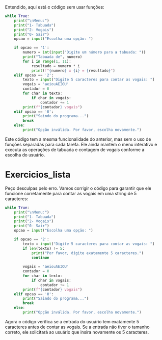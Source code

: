 Entendido, aqui está o código sem usar funções:

```python
while True:
    print("\nMenu:")
    print("1- Tabuada")
    print("2- Vogais")
    print("0- Sair")
    opcao = input("Escolha uma opção: ")

    if opcao == '1':
        numero = int(input("Digite um número para a tabuada: "))
        print("Tabuada de", numero)
        for i in range(1, 11):
            resultado = numero * i
            print(f"{numero} x {i} = {resultado}")
    elif opcao == '2':
        texto = input("Digite 5 caracteres para contar as vogais: ")
        vogais = 'aeiouAEIOU'
        contador = 0
        for char in texto:
            if char in vogais:
                contador += 1
        print(f"{contador} vogais")
    elif opcao == '0':
        print("Saindo do programa...")
        break
    else:
        print("Opção inválida. Por favor, escolha novamente.")
```

Este código tem a mesma funcionalidade do anterior, mas sem o uso de funções separadas para cada tarefa. Ele ainda mantém o menu interativo e executa as operações de tabuada e contagem de vogais conforme a escolha do usuário.
# Exercicios_lista

Peço desculpas pelo erro. Vamos corrigir o código para garantir que ele funcione corretamente para contar as vogais em uma string de 5 caracteres:

```python
while True:
    print("\nMenu:")
    print("1- Tabuada")
    print("2- Vogais")
    print("0- Sair")
    opcao = input("Escolha uma opção: ")

    if opcao == '2':
        texto = input("Digite 5 caracteres para contar as vogais: ")
        if len(texto) != 5:
            print("Por favor, digite exatamente 5 caracteres.")
            continue
        
        vogais = 'aeiouAEIOU'
        contador = 0
        for char in texto:
            if char in vogais:
                contador += 1
        print(f"{contador} vogais")
    elif opcao == '0':
        print("Saindo do programa...")
        break
    else:
        print("Opção inválida. Por favor, escolha novamente.")
```

Agora o código verifica se a entrada do usuário tem exatamente 5 caracteres antes de contar as vogais. Se a entrada não tiver o tamanho correto, ele solicitará ao usuário que insira novamente os 5 caracteres.